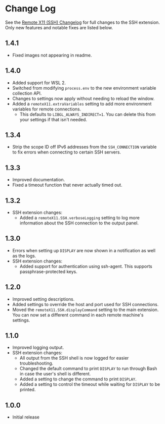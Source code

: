 # Change Log

See the [Remote X11 (SSH) Changelog](https://github.com/ChaosinaCan/vscode-remote-x11/blob/master/ssh/CHANGELOG.md#change-log)
for full changes to the SSH extension. Only new features and notable fixes are listed below.

## 1.4.1

- Fixed images not appearing in readme.

## 1.4.0

- Added support for WSL 2.
- Switched from modifying `process.env` to the new environment variable collection API.
- Changes to settings now apply without needing to reload the window.
- Added a `remoteX11.extraVariables` setting to add more environment variables for remote connections.
	- This defaults to `LIBGL_ALWAYS_INDIRECT=1`. You can delete this from your settings if that isn't needed.

## 1.3.4

- Strip the scope ID off IPv6 addresses from the `SSH_CONNECTION` variable to fix
	errors when connecting to certain SSH servers.

## 1.3.3

- Improved documentation.
- Fixed a timeout function that never actually timed out.

## 1.3.2

- SSH extension changes:
	- Added a `remoteX11.SSH.verboseLogging` setting to log more information about the SSH connection to the output panel.

## 1.3.0

- Errors when setting up `DISPLAY` are now shown in a notification as well as the logs.
- SSH extension changes:
	- Added support for authentication using ssh-agent. This supports passphrase-protected keys.

## 1.2.0

- Improved setting descriptions.
- Added settings to override the host and port used for SSH connections.
- Moved the `remoteX11.SSH.displayCommand` setting to the main extension.
	You can now set a different command in each remote machine's settings.

## 1.1.0

- Improved logging output.
- SSH extension changes:
	- All output from the SSH shell is now logged for easier troubleshooting.
	- Changed the default command to print `DISPLAY` to run through Bash in case the user's shell is different.
	- Added a setting to change the command to print `DISPLAY`.
	- Added a setting to control the timeout while waiting for `DISPLAY` to be printed.

## 1.0.0

- Initial release
